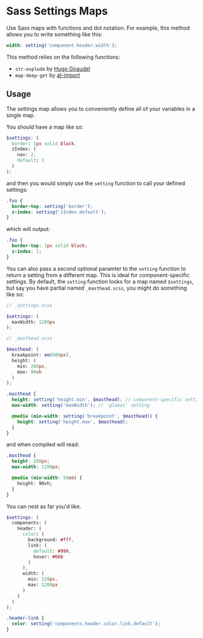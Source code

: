 # Sass Settings Maps

Use Sass maps with functions and dot notation. For example, this method allows
you to write something like this:

```scss
width: setting('component.header.width');
```

This method relies on the following functions:

- `str-explode` by [Hugo Giraudel](https://github.com/HugoGiraudel/SassyStrings)
- `map-deep-get` by [at-import](https://github.com/at-import/sassy-maps)

## Usage

The settings map allows you to conveniently define all of your variables in a
single map.

You should have a map like so:

```scss
$settings: (
  border: 1px solid black,
  zIndex: (
    nav: 2,
    default: 1
  )
);
```

and then you would simply use the `setting` function to call your defined
settings:

```scss
.foo {
  border-top: setting('border');
  z-index: setting('zIndex.default');
}
```

which will output:

```css
.foo {
  border-top: 1px solid black;
  z-index: 1;
}
```

You can also pass a second optional paramter to the `setting` function to
return a setting from a different map. This is ideal for component-specific
settings. By default, the `setting` function looks for a map named
`$settings`, but say you have partial named `_masthead.scss`, you might do
something like so:

```scss
// _settings.scss

$settings: (
  maxWidth: 1200px
);

// _masthead.scss

$masthead: (
  breakpoint: em(800px),
  height: (
    min: 200px,
    max: 90vh
  )
);

.masthead {
  height: setting('height.min', $masthead); // component-specific setting
  max-width: setting('maxWidth'); // 'global' setting

  @media (min-width: setting('breakpoint', $masthead)) {
    height: setting('height.max', $masthead);
  }
}
```

and when compiled will read:

```css
.masthead {
  height: 200px;
  max-width: 1200px;

  @media (min-width: 50em) {
    height: 90vh;
  }
}
```

You can nest as far you'd like.

```scss
$settings: (
  components: (
    header: (
      color: (
        background: #fff,
        link: (
          default: #999,
          hover: #666
        )
      ),
      width: (
        min: 320px,
        max: 1200px
      )
    )
  )
);

.header-link {
  color: setting('components.header.color.link.default');
}
```
